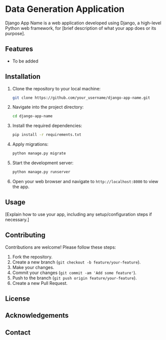 
# Data Generation Application

Django App Name is a web application developed using Django, a high-level Python web framework, for [brief description of what your app does or its purpose].

## Features

- To be added

## Installation

1. Clone the repository to your local machine:

    ```bash
    git clone https://github.com/your_username/django-app-name.git
    ```

2. Navigate into the project directory:

    ```bash
    cd django-app-name
    ```

3. Install the required dependencies:

    ```bash
    pip install -r requirements.txt
    ```

4. Apply migrations:

    ```bash
    python manage.py migrate
    ```

5. Start the development server:

    ```bash
    python manage.py runserver
    ```

6. Open your web browser and navigate to `http://localhost:8000` to view the app.

## Usage

[Explain how to use your app, including any setup/configuration steps if necessary.]

## Contributing

Contributions are welcome! Please follow these steps:

1. Fork the repository.
2. Create a new branch (`git checkout -b feature/your-feature`).
3. Make your changes.
4. Commit your changes (`git commit -am 'Add some feature'`).
5. Push to the branch (`git push origin feature/your-feature`).
6. Create a new Pull Request.

## License


## Acknowledgements


## Contact

